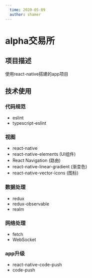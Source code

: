 ```yaml
---
  time: 2020-05-09
  author: shamer
---
```


# alpha交易所

## 项目描述
使用react-native搭建的app项目

## 技术使用

### 代码规范
  - eslint
  - typescript-eslint
### 视图
  - react-native
  - react-native-elements (UI组件)
  - React Navigation (路由)
  - react-native-linear-gradient (渐变色)
  - react-native-vector-icons (图标)
### 数据处理
  - redux
  - redux-observable
  - realm
### 网络处理
  - fetch
  - WebSocket
### app升级
  - react-native-code-push
  - code-push